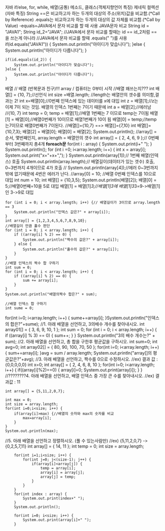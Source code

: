 자바
if/else, for, while, 배열(공통)
메소드, 클래스(객체지향언어 특징)
제네릭 컬렉션(자바 특징)
String ==은 비교하고자 하는 두개의 대상의 주소(위치)값을 비교함.(*Call by Reference)
.equals는 비교하고자 하는 두개의 대상의 값 자체를 비교함.(*Call by Value)
-equals=JAVA에서 문자 비교를 할 때 사용
JAVA문자 비교
    String id = "JAVA1";
	String id_2="JAVA";
	//JAVA에서 문자 비교를 할때는 id == id_2처럼 ==을 쓰는게 아니라
	//JAVA에서 문자 비교를 할때 .equals(" ")를 사용
	if(id.equals("JAVA1")) {
		System.out.println("아이디가 맞습니다");
	}else {
		System.out.println("아이디가 다릅니다");
	}
	
	if(id.equals(id_2)) {
		System.out.println("아이디가 맞습니다");
	}else {
		System.out.println("아이디가 다릅니다");
	}
배열
    // 배열 (반복문과 친구)!!! array / 컴퓨터는 0부터 시작
	//배열 왜쓰는지???
	int 배열[] = {10, 7};//선언식
	int size =배열.length; //length는 배열안의 갯수를 의미함,결과는 2!
	int x=배열[0];//0번째 인덱스에 있는 데이터를 x에 대입
	int z = 배열[1];//z는 이제 7이 되는 것임. 배열의 인덱스 1번째는 7이기 때문에
	int a = 배열[2];//에러남
	//{10, 7}
	int temp = 0;
	temp = 배열[1];//배열 1번째는 7 이므로 temp는 7이됨
	배열[1] = 배열[0];//배열0번째가 10이므로 배열1번째가 10이 됨
	배열[0] = temp;//temp는7이므로 배열0번째가 7이된다.
	//배열[]={10,7} ==> 배열[]={7,10}
	int 배열[]={10,7,3};
	배열[2] = 배열[0];
	배열[0] = 배열[2];
	System.out.println();
	//array[] = 순서, 몇번째인지, array.length = 배열안의 갯수
	int array[] = { 2, 4, 6, 9 };// 0번째 부터 3번째까지 총4개
	**foreach문**
	for(int i : array) {
		System.out.print(i+" ");
	}
	System.out.println();
	for (int i =0; i<array.length; i++) {
		int x = array[i];
		System.out.print("x="+x+",");
	}
	System.out.println(array[1]);// 1번째 배열(인덱스) 호출
	System.out.println(array.length);// 배열길이(데이터가 있는 갯수) 호출, 0~3번까지 4개이므로 4가 호출
	// System.out.println(array[4]);//에러 0~3번까지 밖에 없기때문에 4번은 에러가 난다.
	//array[0] = 10; //배열 0번째 인덱스를 10으로 대입
	int num = 10;
	int 배열[] = {10,3,5};
	System.out.println(배열[2]);
	배열[0] = 5;//배열0번째=10을 5로 대입
	배열[1] = 배열[1]*3;//배열[1]3에 배열[1]3*3=9->배열[1]인 3->9로 대입

	for (int i = 0; i < array.length; i++) {// 배열길이가 3이므로 array.length == 3
		System.out.println("인덱스 값은?" + array[i]);
	}
    int array[] = {1,2,3,4,5,6,7,8,9,10};
    //배열길이 만큼 홀수 판단
	for (int i = 0; i < array.length; i++) {
		if ((array[i] % 2) == 0) {
			System.out.println("짝수의 값은?" + array[i]);
		} else {
			System.out.println("홀수의 값은?" + array[i]);
		}
	}
	//배열 인덱스의 짝수 합 구하기
	int sum = 0;
	for (int i = 0; i < array.length; i++) {
		if ((array[i] % 2) == 0) {
			sum += array[i];
		}
	}
	System.out.println("배열의짝수 합은?" + sum);
	
	//배열 인덱스 합 구하기
	int sume = 0;
for(int i=0; i<array.length; i++) {
		sume+=array[i];
}System.out.println("인덱스의 합은?"+sume);
 //1. 아래 배열을 선언하고, 3의배수 개수를 찾아내시오.
	int array01[] = { 3, 6, 9, 10, 1 };
	int sum = 0;
	for (int i = 0; i < array.length; i++) {
		if ((array[i] % 3) == 0) {
			sum++;
		}
	}
	System.out.println("3의 배수 개수는?" + sum);
 //2. 아래 배열을 선언하고, 총 합을 구한후 평균값을 구하시오.
	int sum=0;
	int avg=0;
	int array02[] = { 80, 90, 100, 70, 50 };
	for(int i=0; i<array.length; i++) {
		sum+=array[i];
	}avg = sum / array.length;
	System.out.println("array[]의 평균값은?"+avg);
  //3. 아래 배열을 선언하고, 짝수를 0으로 수정하시오.
  //ex) 결과 값 : {0,0,0,0,0}
	int x=0;
	int array[] = { 2, 4, 6, 8, 10 };
	for(int i=0; i<array.length; i++) {
		if((array[i]%2)==0) {
			array[i]=0;
			System.out.print(array[i]);
		}
	}
  //????????4. 아래 배열을 선언하고, 배열 인덱스 중 가장 큰 수를 찾아내시오.
  //ex) 결과값 : 11
	
	int array[] = {5,11,2,0,7}; 

	int max = 0;
	int size = array.length;
	for(int i=0;i<size; i++) {
		if(array[i]>max) {//배열의 숫자와 max의 숫자를 비교
			max=array[i];
		}
	}
	System.out.println(max);
  //5. 아래 배열을 선언하고 정렬하시오. (풀 수 있는사람만)
  //ex) {5,11,2,0,7} -> {0,2,5,7,11}
	int array[] = { 14, 11 }; 
		int temp = 0;
		int size = array.length;
	
		for(int i=1;i<size; i++) {
			for(int j=0; j<(size-1); j++) { 
				if(array[i]<array[j]) {
					temp = array[i];
					array[i] = array[j];
					array[j] = temp;
				}
			}
		}
		for(int index : array) {
			System.out.print(index+" ");
		}
		System.out.println();
		
		for(int i=0; i<size; i++) {
			System.out.print(array[i]+" ");
		}